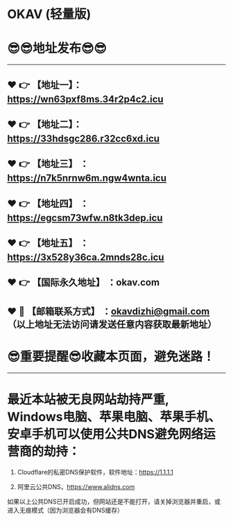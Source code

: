 # OKAV (轻量版)
:sunglasses::sunglasses:地址发布:sunglasses::sunglasses:
==

------
:heart: :point_right: 【地址一】：https://wn63pxf8ms.34r2p4c2.icu
------
:heart: :point_right: 【地址二】：https://33hdsgc286.r32cc6xd.icu
------
:heart: :point_right: 【地址三】 ：https://n7k5nrnw6m.ngw4wnta.icu
-----
:heart: :point_right: 【地址四】 ：https://egcsm73wfw.n8tk3dep.icu
------
:heart: :point_right: 【地址五】 ：https://3x528y36ca.2mnds28c.icu
------
:heart: :point_right: 【国际永久地址】 ：okav.com
------------
:heart: :e-mail: 【邮箱联系方式】 ：okavdizhi@gmail.com （以上地址无法访问请发送任意内容获取最新地址）
------
:sunglasses:重要提醒:sunglasses:收藏本页面，避免迷路！
==
------
最近本站被无良网站劫持严重, Windows电脑、苹果电脑、苹果手机、安卓手机可以使用公共DNS避免网络运营商的劫持：
==

1. Cloudflare的私密DNS保护软件，软件地址：https://1.1.1.1

2. 阿里云公共DNS，https://www.alidns.com

如果以上公共DNS已开启成功，但网站还是不能打开，请关掉浏览器并重启，或进入无痕模式（因为浏览器会有DNS缓存）
